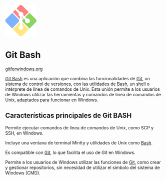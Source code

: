 <img src="../Git-GitHub/img/gitforwindows_logo.png" alt="Logo de Git Bash" height="100"><br>

# Git Bash

[gitforwindows.org](https://gitforwindows.org/)

[Git Bash](../GLOSARIO.md#git-bash) es una aplicación que combina las funcionalidades de [Git](../GLOSARIO.md#git), un sistema de control de versiones, con las utilidades de [Bash](../GLOSARIO.md#bash-bourne-again-shell), un [shell](../GLOSARIO.md#shell) o intérprete de línea de comandos de Unix. Esta unión permite a los usuarios de Windows utilizar las herramientas y comandos de línea de comandos de Unix, adaptados para funcionar en Windows.

## Características principales de Git BASH

Permite ejecutar comandos de línea de comandos de Unix, como SCP y SSH, en Windows.

Incluye una ventana de terminal Mintty y utilidades de Unix como [Bash](../GLOSARIO.md#bash-bourne-again-shell).

Es compatible con [Git](../GLOSARIO.md#git), lo que facilita el uso de Git en Windows.

Permite a los usuarios de Windows utilizar las funciones de [Git](../GLOSARIO.md#git), como crear y gestionar repositorios, sin necesidad de utilizar el símbolo del sistema de Windows (CMD).